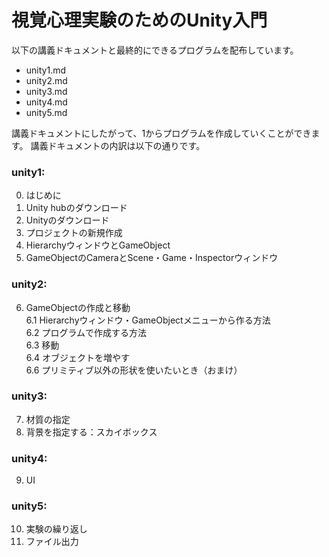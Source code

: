# 視覚心理実験のためのUnity入門

以下の講義ドキュメントと最終的にできるプログラムを配布しています。

- unity1.md
- unity2.md
- unity3.md
- unity4.md
- unity5.md

講義ドキュメントにしたがって、1からプログラムを作成していくことができます。
講義ドキュメントの内訳は以下の通りです。

### unity1:
0. はじめに
1. Unity hubのダウンロード
2. Unityのダウンロード
3. プロジェクトの新規作成
4. HierarchyウィンドウとGameObject
5. GameObjectのCameraとScene・Game・Inspectorウィンドウ

### unity2:
6. GameObjectの作成と移動  
6.1 Hierarchyウィンドウ・GameObjectメニューから作る方法  
6.2 プログラムで作成する方法  
6.3 移動  
6.4 オブジェクトを増やす  
6.6 プリミティブ以外の形状を使いたいとき（おまけ）  

### unity3:
7. 材質の指定
8. 背景を指定する：スカイボックス

### unity4:
9. UI

### unity5:
10. 実験の繰り返し
11. ファイル出力
